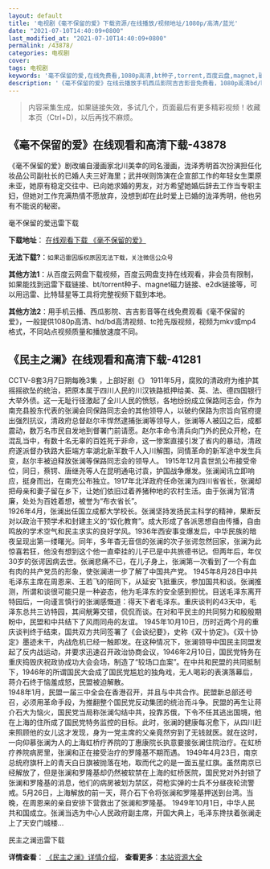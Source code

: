 ```yaml
---
layout: default
title: '电视剧《毫不保留的爱》下载资源/在线播放/视频地址/1080p/高清/蓝光'
date: "2021-07-10T14:40:09+0800"
last_modified_at: "2021-07-10T14:40:09+0800"
permalink: /43878/
categories: 电视剧
cover:
tags: 电视剧
keywords: '毫不保留的爱,在线免费看,1080p高清,bt种子,torrent,百度云盘,magnet,磁力链,迅雷下载资源'
description: '《毫不保留的爱》在线云播放手机西瓜影院吉吉影音免费看，1080p高清bd/hd未删减完整版和tc抢先枪版，mkv/mp4格式，附带bt/torrent种子、magnet/磁力链、百度云盘、网盘资源迅雷下载链接'
---
```


>内容采集生成，如果链接失效，多试几个，页面最后有更多精彩视频！收藏本页（Ctrl+D)，以后再找不麻烦。


## 《毫不保留的爱》在线观看和高清下载-43878

《毫不保留的爱》剧改编自漫画家北川美幸的同名漫画，泷泽秀明首次扮演担任化妆品公司副社长的已婚人夫三好海里；武井咲则饰演在企宣部工作的年轻女生栗原未亚，她原有稳定交往中、已向她求婚的男友，对方希望她婚后辞去工作当专职主妇，但她对工作充满热情不愿放弃，没想到却在此时爱上已婚的泷泽秀明，他也另有不能说的秘密。


毫不保留的爱迅雷下载

**下载地址**： [在线观看下载 《毫不保留的爱》](https://www.993dy.com//vod-detail-id-8056.html) 


**无法下载?**：`如果迅雷因版权原因无法下载，关注微信公众号 `

**其他方法1**：从百度云网盘下载视频，百度云网盘支持在线观看，非会员有限制，如果能找到迅雷下载链接、bt/torrent种子、magnet磁力链接、e2dk链接等，可以用迅雷、比特彗星等工具将完整视频下载到本地。

**其他方法2**：用手机云播、西瓜影院、吉吉影音等在线免费观看《毫不保留的爱》，一般提供1080p高清、hd/bd高清视频、tc抢先版视频，视频为mkv或mp4格式，不同站点视频质量和播放速度不同。


## 《民主之澜》在线观看和高清下载-41281

CCTV-8套3月7日期每晚3集&nbsp;，上部好剧《》 1911年5月，腐败的清政府为维护其摇摇欲坠的统治，把原本属于四川人民的川汉铁路抵押给美、英、法、德四国银行大举外债。这一无耻行径激起了全川人民的愤怒，各地纷纷成立保路同志会，作为南充县股东代表的张澜会同保路同志会的其他领导人，以破约保路为宗旨向官府提出强烈抗议，清政府总督赵尔丰悍然逮捕张澜等领导人，张澜等人被囚之后，成都震动，数万名市民自发地到督署门前请愿。赵尔丰命令清兵向门外的民众开枪，在混乱当中，有数十名无辜的百姓死于非命，这一惨案直接引发了省内的暴动，清政府遂派督办铁路大臣端方率湖北新军数千人入川解围，同情革命的新军途中发生兵变，赵尔丰被迫释放张澜等保路同志会的领导人。 1915年12月袁世凯公布接受帝位，同日，蔡锷、唐继尧等人在昆明通电讨袁，护国战争爆发。张澜闻讯立即响应，挺身而出，在南充公布独立。1917年北洋政府任命张澜为四川省省长，张澜却把母亲和妻子留在乡下，让她们依旧过着养猪种地的农村生活。由于张澜为官清廉，处处为百姓着想，被誉为&ldquo;布衣省长”。<br />1926年4月，张澜出任国立成都大学校长。张澜坚持发扬民主科学的精神，果断反对以政治干预学术和封建主义的“奴化教育”。成大形成了各派思想自由传播，自由鸣放的学术空气和民主求实的良好学风。1936年西安事变爆发后，中华民族的暗夜呈现出第一缕曙光。同年，多年杳无音信的张澜的次子张谔忽然回家，张澜为此惊喜若狂，他没有想到这个他一直牵挂的儿子已是中共旅德书记。但两年后，年仅30岁的张谔因病去世。张澜悲痛不已，在儿子身上，张澜第一次看到了一个有血有肉的共产党员的形象，使张澜进一步了解了中国共产党。 1945年8月28日中共毛泽东主席在周恩来、王若飞的陪同下，从延安飞抵重庆，参加国共和谈。张澜推测，所谓和谈很可能只是一种姿态，他为毛泽东的安全感到担忧。目送毛泽东离开特园后，一向谨言慎行的张澜感慨道：得天下者毛泽东。重庆谈判的43天中，毛泽东总共三访特园，其间觥筹交错，侃侃而谈。在对和平民主的共同努力和殷殷期盼中，民盟和中共结下了风雨同舟的友谊。 1945年10月10日，历时近两个月的重庆谈判终于结束，国共双方共同签署了《会谈纪要》，史称《双十协定》。《双十协定》墨迹未干，内战危机已经一触即发。在这种情况下，张澜领导中国民主同盟发起了反内战运动，并要求迅速召开政治协商会议，1946年2月10日，国民党特务在重庆捣毁庆祝政协成功大会会场，制造了“较场口血案&rdquo;。在中共和民盟的共同抵制下，1946年的所谓国民大会成了国民党尴尬的独角戏，无人喝彩的表演落幕后，蒋介石终于恼羞成怒，民盟被迫解散。<br />1948年1月，民盟一届三中全会在香港召开，并且与中共合作。民盟新总部还号召，必须用革命手段，为推翻整个国民党反动集团的统治而斗争。民盟的再生让蒋介石大为恼火，国民党当局称张澜勾结中共，投靠苏俄，下令不任其逃出国境，他在上海的住所成了国民党特务监控的目标。此时，张澜的健康每况愈下，从四川赶来照顾他的女儿这才发现，身为一党主席的父亲竟然穷到了无钱就医。就在这时，一向仰慕张澜为人的上海虹桥疗养院的丁惠康院长执意要接张澜住院治疗。在虹桥疗养院病房里，张澜和正在接受治疗的罗隆基不期而遇。 1949年4月23日，南京总统府旗杆上的青天白日旗被抛落在地，取而代之的是一面五星红旗。虽然南京已经解放了，但是张澜和罗隆基却仍然被软禁在上海的虹桥医院，国民党对外封锁了张澜和罗隆基的消息，他们的病房被划为禁区，荷枪实弹的士兵不分昼夜轮流警戒。5月26日，上海解放的前一天，蒋介石下令将张澜和罗隆基押送到台湾。当晚，在周恩来的亲自安排下营救出了张澜和罗隆基。 1949年10月1日，中华人民共和国成立。张澜当选为中心人民政府副主席，开国大典上，毛泽东搀扶着张澜走上了天安门城楼…


民主之澜迅雷下载

**详情查看**： [《民主之澜》详情介绍](/movie/41281/)， **查看更多**：[本站资源大全](/movie/t/all/)

